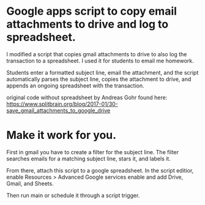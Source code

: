 # Google apps script to copy email attachments to drive and log to spreadsheet.

I modified a script that copies gmail attachments to drive to also log the transaction to a spreadsheet. I used it for students to email me homework. 

Students enter a formatted subject line, email the attachment, and the script automatically parses the subject line, copies the attachment to drive, and appends an ongoing spreadsheet with the transaction. 

original code without spreadsheet by Andreas Gohr found here: https://www.splitbrain.org/blog/2017-01/30-save_gmail_attachments_to_google_drive


# Make it work for you.
First in gmail you have to create a filter for the subject line. The filter searches emails for a matching subject line, stars it, and labels it. 

From there, attach this script to a google spreadsheet. In the script editior, enable Resources > Advanced Google services enable and add Drive, Gmail, and Sheets. 

Then run main or schedule it through a script trigger. 
